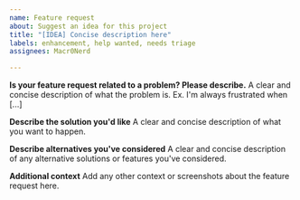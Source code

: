 ```yaml
---
name: Feature request
about: Suggest an idea for this project
title: "[IDEA] Concise description here"
labels: enhancement, help wanted, needs triage
assignees: Macr0Nerd

---
```


**Is your feature request related to a problem? Please describe.**
A clear and concise description of what the problem is. Ex. I'm always frustrated when [...]

**Describe the solution you'd like**
A clear and concise description of what you want to happen.

**Describe alternatives you've considered**
A clear and concise description of any alternative solutions or features you've considered.

**Additional context**
Add any other context or screenshots about the feature request here.
